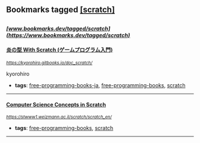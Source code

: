 ## Bookmarks tagged [[scratch]](https://www.bookmarks.dev/search?q=[scratch])

_<sup><sup>[www.bookmarks.dev/tagged/scratch](https://www.bookmarks.dev/tagged/scratch)</sup></sup>_
---
#### [炎の型 With Scratch (ゲームプログラム入門) ](https://kyorohiro.gitbooks.io/doc_scratch/)
_<sup>https://kyorohiro.gitbooks.io/doc_scratch/</sup>_

kyorohiro
* **tags**: [free-programming-books-ja](../tagged/free-programming-books-ja.md), [free-programming-books](../tagged/free-programming-books.md), [scratch](../tagged/scratch.md)
---
#### [Computer Science Concepts in Scratch](https://stwww1.weizmann.ac.il/scratch/scratch_en/)
_<sup>https://stwww1.weizmann.ac.il/scratch/scratch_en/</sup>_

* **tags**: [free-programming-books](../tagged/free-programming-books.md), [scratch](../tagged/scratch.md)
---
